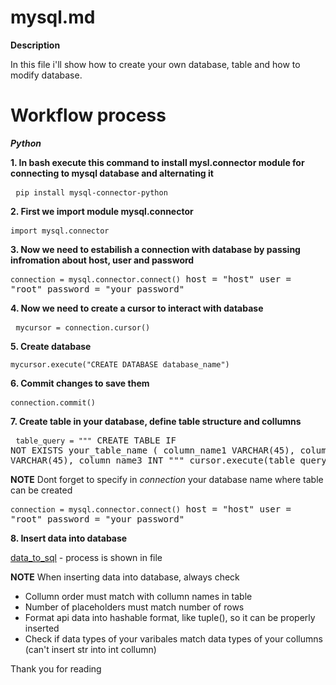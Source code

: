 # mysql.md

**Description**

In this file i'll show how to create your own database, table and how to modify database.

# Workflow process

 ***Python***


  **1. In bash execute this command to install mysl.connector module for connecting to mysql database and alternating it**
     <pre>
       `
       pip install mysql-connector-python
       `
     </pre>

     
  **2. First we import module mysql.connector**
     <pre>
       `
       import mysql.connector
       `
     </pre>

      
  **3. Now we need to estabilish a connection with database by passing infromation about host, user and password**
        <pre>
          ```connection = mysql.connector.connect()```
          host = "host"
          user = "root"
          password = "your_password"
        </pre>

     
  **4. Now we need to create a cursor to interact with database**
     <pre>
       `
       mycursor = connection.cursor()
       `
     </pre>

     
  **5. Create database**
     <pre>
      `
      mycursor.execute("CREATE DATABASE database_name")
      `
     </pre>

     
  **6. Commit changes to save them**
     <pre>
     `
     connection.commit()
     `
     </pre>


  **7. Create table in your database, define table structure and collumns**
     <pre>
     ```table_query = """```
     CREATE TABLE IF NOT EXISTS your_table_name (
     column_name1 VARCHAR(45),
     column_name2 VARCHAR(45),
     column_name3 INT
     """
     cursor.execute(table_query)
     </pre>

  **NOTE**
  Dont forget to specify in *connection* your database name where table can be created
    <pre>
    ```connection = mysql.connector.connect()```
    host = "host"
    user = "root"
    password = "your_password"
    </pre>
  
  **8. Insert data into database**
  <p>
    
  [data_to_sql](data_to_sql.py) - process is shown in file

  </p>

  **NOTE**
  When inserting data into database, always check
  - Collumn order must match with collumn names in table
  - Number of placeholders must match number of rows
  - Format api data into hashable format, like tuple(), so it can be properly inserted
  - Check if data types of your varibales match data types of your collumns (can't insert str into int collumn)

  Thank you for reading





     


  

